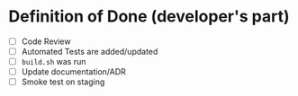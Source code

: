 # Definition of Done (developer's part)
- [ ] Code Review
- [ ] Automated Tests are added/updated
- [ ] `build.sh` was run
- [ ] Update documentation/ADR
- [ ] Smoke test on staging
